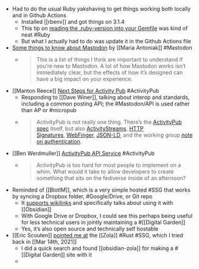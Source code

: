 - Had to do the usual Ruby yakshaving to get things working both locally and in Github Actions
	- Installed [[rbenv]] and got things on 3.1.4
	- This tip on [reading the .ruby-version into your Gemfile](https://andycroll.com/ruby/read-ruby-version-in-your-gemfile/) was kind of neat #Ruby
	- But what I actually had to do was update it in the Github Actions file
- [Some things to know about Mastodon](https://maria-antoniak.github.io/2023/07/04/notes-on-mastodon.html) by [[Maria Antoniak]] #Mastodon
	- > This is a list of things I think are important to understand if you’re new to Mastodon. A lot of how Mastodon works isn’t immediately clear, but the effects of how it’s designed can have a big impact on your experience.
- [[Manton Reece]] [Next Steps for Activity Pub](https://www.manton.org/2023/07/25/next-step-for.html) #ActivityPub
	- Responding to [[Dave Winer]], talking about interop and standards, including a common posting API; the #Mastodon/API is used rather than AP or #micropub
	- > ActivityPub is not really one thing. There’s the [ActivityPub spec](https://www.w3.org/TR/activitypub/) itself, but also [ActivityStreams](https://www.w3.org/TR/activitystreams-core/), [HTTP Signatures](https://datatracker.ietf.org/doc/html/draft-cavage-http-signatures), [WebFinger](https://datatracker.ietf.org/doc/html/rfc7033), [JSON-LD](https://json-ld.org/), and the working group [note on authentication](https://www.w3.org/wiki/SocialCG/ActivityPub/Authentication_Authorization).
- [[Ben Werdmuller]] [ActivityPub API Service](https://werd.cloud/ActivityPub+API+service) #ActivityPub
	- > ActivityPub is too hard for most people to implement on a whim. What would it take to allow developers to create something that sits on the fediverse inside of an afternoon?
- Reminded of [[BlotIM]], which is a very simple hosted #SSG that works by syncing a Dropbox folder, #Google/Drive, or Git repo
	- It [supports wikilinks](https://blot.im/how/posts/wikilinks) and specifically talks about using it with [[Obsidian]]
	- With Google Drive or Dropbox, I could see this perhaps being useful for less technical users in jointly maintaining a #[[Digital Garden]]
	- Yes, it’s also open source and technically self hostable
- [[Eric Scouten]] [pointed me at](https://ericscouten.social/@scouten/110803759453900071) the [[Zola]] #Rust #SSG, which I tried back in [[Mar 14th, 2021]]
	- I did a quick search and found [[obsidian-zola]] for making a #[[Digital Garden]] site with it
	-